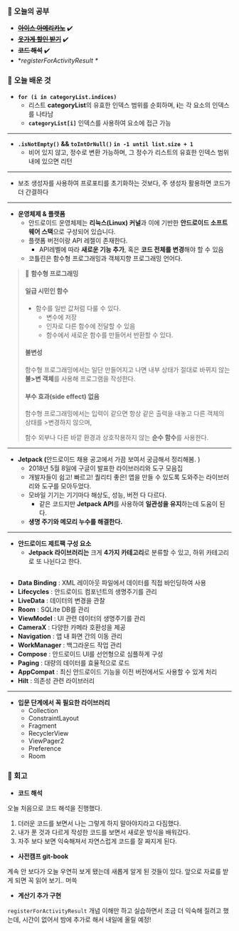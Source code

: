 <h3 id="📖-오늘의-공부">📖 오늘의 공부</h3>
<ul>
<li><a href="https://velog.io/@a700hui/%EC%95%84%EC%9D%B4%EC%8A%A4-%EC%95%84%EB%A9%94%EB%A6%AC%EC%B9%B4%EB%85%B8-7pq4ohpy"><strong><del>아이스 아메리카노</del></strong></a> ✔️</li>
<li><a href="https://velog.io/@a700hui/%EC%98%B7%EA%B0%80%EA%B2%8C-%ED%95%A0%EC%9D%B8-%EB%B0%9B%EA%B8%B0-b9qultnk"><strong><del>옷가게 할인 받기</del></strong></a> ✔️</li>
<li><strong><del>코드 해석</del></strong> ✔️</li>
<li>*<em>registerForActivityResult *</em></li>
</ul>
<h3 id="📖-오늘-배운-것">📖 <strong>오늘 배운 것</strong></h3>
<ul>
<li><strong><code>for (i in categoryList.indices)</code></strong><ul>
<li>리스트 <strong>categoryList</strong>의 유효한 인덱스 범위를 순회하며, <strong>i</strong>는 각 요소의 인덱스를 나타남</li>
<li><strong><code>categoryList[i]</code></strong> 인덱스를 사용하여 요소에 접근 가능</li>
</ul>
</li>
</ul>
<hr />
<ul>
<li><strong><code>.isNotEmpty()</code> &amp;&amp; <code>toIntOrNull()</code>  <code>in -1 until list.size + 1</code></strong><ul>
<li>비어 있지 않고, 정수로 변환 가능하며, 그 정수가 리스트의 유효한 인덱스 범위 내에 있으면 리턴</li>
</ul>
</li>
</ul>
<hr />
<ul>
<li>보조 생성자를 사용하여 프로포티를 초기화하는 것보다, 주 생성자 활용하면 코드가 더 간결하다</li>
</ul>
<hr />
<ul>
<li><strong>운영체제 &amp; 플랫폼</strong><ul>
<li>안드로이드 운영체제는 <strong>리눅스(Linux) 커널</strong>과 이에 기반한 <strong>안드로이드 소프트웨어 스택</strong>으로 구성되어 있습니다.</li>
<li>플랫폼 버전이랑 API 레젤이 존재한다.<ul>
<li>API레벨에 따라 <strong>새로운 기능 추가</strong>, 혹은 <strong>코드 전체를 변경</strong>해야 할 수 있음</li>
</ul>
</li>
<li>코틀린은 함수형 프로그래밍과 객체지향 프로그래밍 언어다.</li>
</ul>
</li>
</ul>
<blockquote>
<p>👀 <strong>함수형 프로그래밍</strong></p>
<h4 id="일급-시민인-함수"><strong>일급 시민인 함수</strong></h4>
<ul>
<li>함수를 일반 값처럼 다룰 수 있다.<ul>
<li>변수에 저장</li>
<li>인자로 다른 함수에 전달할 수 있음</li>
<li>함수에서 새로운 함수를 만들어서 반환할 수 있다.</li>
</ul>
</li>
</ul>
<h4 id="불변성"><strong>불변성</strong></h4>
<p>함수형 프로그래밍에서는 일단 만들어지고 나면 내부 상태가 절대로 바뀌지 않는 <strong>불&gt;변 객체</strong>를 사용해 프로그램을 작성한다.</p>
<h4 id="부수-효과side-effect-없음"><strong>부수 효과(side effect) 없음</strong></h4>
<p>함수형 프로그래밍에서는 입력이 같으면 항상 같은 출력을 내놓고 다른 객체의 상태를 &gt;변경하지 않으며, </p>
<p>함수 외부나 다른 바깥 환경과 상호작용하지 않는 <strong>순수 함수</strong>를 사용한다.</p>
</blockquote>
<hr />
<ul>
<li><strong>Jetpack (</strong>안드로이드 채용 공고에서 가끔 보여서 궁금해서 정리해봄. )<ul>
<li>2018년 5월 8일에 구글이 발표한 라이브러리와 도구 모음집</li>
<li>개발자들이 쉽고! 빠르고! 퀄리티 좋은! 앱을 만들 수 있도록 도와주는 라이브러리와 도구를 모아두었다.</li>
<li>모바일 기기는 기기마다 해상도, 성능, 버전 다 다르다.<ul>
<li>같은 코드지만 <strong>Jetpack API</strong>를 사용하여 <strong>일관성을 유지</strong>하는데 도움이 된다.</li>
</ul>
</li>
<li><strong>생명 주기와 메모리 누수를 해결한다.</strong></li>
</ul>
</li>
</ul>
<hr />
<ul>
<li><strong>안드로이드 제트팩 구성 요소</strong><ul>
<li><strong>Jetpack 라이브러리는</strong> 크게 <strong>4가지 카테고리</strong>로 분류할 수 있고, 하위 카테고리로 또 나뉜다고 한다.</li>
</ul>
</li>
</ul>
<p><img alt="" src="https://velog.velcdn.com/images/a700hui/post/10806d4b-893f-4361-92e0-881deadbb0ec/image.png" /></p>
<ul>
<li><strong>Data Binding</strong> : XML 레이아웃 파일에서 데이터를 직접 바인딩하여 사용</li>
<li><strong>Lifecycles</strong> : 안드로이드 컴포넌트의 생명주기를 관리</li>
<li><strong>LiveData</strong> : 데이터의 변경을 관찰</li>
<li><strong>Room</strong> : SQLite DB를 관리</li>
<li><strong>ViewModel</strong> : UI 관련 데이터의 생명주기를 관리</li>
<li><strong>CameraX</strong> : 다양한 카메라 호환성을 제공</li>
<li><strong>Navigation</strong> : 앱 내 화면 간의 이동 관리</li>
<li><strong>WorkManager</strong> : 백그라운드 작업 관리</li>
<li><strong>Compose</strong> : 안드로이드 UI를 선언형으로 심플하게 구성</li>
<li><strong>Paging</strong> : 대량의 데이터를 효율적으로 로드</li>
<li><strong>AppCompat</strong> : 최신 안드로이드 기능을 이전 버전에서도 사용할 수 있게 처리</li>
<li><strong>Hilt</strong> : 의존성 관련 라이브러리</li>
</ul>
<hr />
<ul>
<li><strong>입문 단계에서 꼭 필요한 라이브러리</strong><ul>
<li>Collection</li>
<li>ConstraintLayout</li>
<li>Fragment</li>
<li>RecyclerView</li>
<li>ViewPager2</li>
<li>Preference</li>
<li>Room</li>
</ul>
</li>
</ul>
<h3 id="📖-회고">📖 회고</h3>
<ul>
<li><strong>코드 해석</strong></li>
</ul>
<p>오늘 처음으로 코드 해석을 진행했다.  </p>
<ol>
<li>더러운 코드를 보면서 나는 그렇게 하지 말아야지라고 다짐했다.</li>
<li>내가 푼 것과 다르게 작성한 코드를 보면서 새로운 방식을 배워갔다.</li>
<li>자주 보다 보면 익숙해져서 자연스럽게 코드를 잘 짜지게 된다.</li>
</ol>
<ul>
<li><strong>사전캠프 git-book</strong></li>
</ul>
<p>계속 안 보다가 오늘 우연히 보게 됐는데 새롭게 알게 된 것들이 있다. 
앞으로 자료를 받게 되면 꼭 읽어 보기.. 머쓱</p>
<ul>
<li><strong>계산기 추가 구현</strong></li>
</ul>
<p><code>registerForActivityResult</code> 
개념 이해만 하고 실습하면서 조금 더 익숙해 질려고 했는데, 시간이 없어서 밤에 추가로 해서 내일에 올릴 예정!</p>